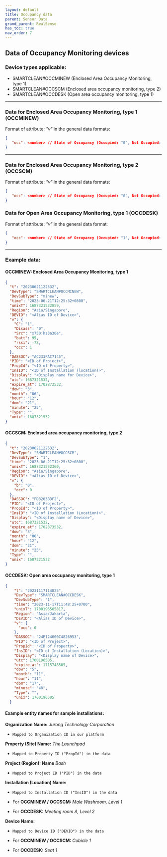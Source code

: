 ```yaml
---
layout: default
title: Occupancy data
parent: Sensor Data
grand_parent: RealSense
has_toc: true
nav_order: 7
---
```


## Data of Occupancy Monitoring devices

### Device types applicable: 
- SMARTCLEAN#OCCMINEW (Enclosed Area Occupancy Monitoring, type 1)
- SMARTCLEAN#OCCSCM (Enclosed area occupancy monitoring, type 2)
- SMARTCLEAN#OCCDESK (Open area occupancy monitoring, type 1)

---

### Data for Enclosed Area Occupancy Monitoring, type 1 (OCCMINEW)

Format of attribute: *"v"* in the general data formats:
```json
{
   "occ": <number> // State of Occupancy (Occupied: "0", Not Occupied: "1")
}
```

---
### Data for Enclosed Area Occupancy Monitoring, type 2 (OCCSCM)

Format of attribute: *"v"* in the general data formats:
```json
{
   "occ": <number> // State of Occupancy (Occupied: "0", Not Occupied: "1")
}
```
      
### Data for Open Area Occupancy Monitoring, type 1 (OCCDESK)

Format of attribute: *"v"* in the general data format:

```json
{
   "occ": <number> // State of Occupancy (Occupied: "1", Not Occupied: "0")
}
```
   
---
### Example data:

#### OCCMINEW: Enclosed Area Occupancy Monitoring, type 1
```json
{
  "t": "20230621122532",
  "DevType": "SMARTCLEAN#OCCMINEW",
  "DevSubType": "minew",
  "time": "2023-06-21T12:25:32+0800",
  "unixT": 1687321532859,
  "Region": "Asia/Singapore",
  "DEVID": "<Alias ID of Device>",
  "v": {
    "C": "1",
    "Disass": "0",
    "Src": "x750:hz3a30e",
    "batt": 95,
    "rssi": -78,
    "occ": 1
  },
  "DASSOC": "AC233FAC7145",
  "PID": "<ID of Project>",
  "PropId": "<ID of Property>",
  "InsID": "<ID of Installation (location)>",
  "Display": "<Display name for Device>",
  "utc": 1687321532,
  "expire_at": 1702873532,
  "dow": "3",
  "month": "06",
  "hour": "12",
  "dom": "21",
  "minute": "25",
  "Type": "",
  "unix": 1687321532
}
```

#### OCCSCM: Enclosed area occupancy monitoring, type 2
```json
{
  "t": "20230621122532",
  "DevType": "SMARTCLEAN#OCCSCM",
  "DevSubType": "1",
  "time": "2023-06-21T12:25:32+0800",
  "unixT": 1687321532360,
  "Region": "Asia/Singapore",
  "DEVID": "<Alias ID of Device>",
  "v": {
    "b": "0",
    "occ": 0
  },
  "DASSOC": "FD3203B3F2",
  "PID": "<ID of Project>",
  "PropId": "<ID of Property>",
  "InsID": "<ID of Installation (Location)>",
  "Display": "<Display name of Device>",
  "utc": 1687321532,
  "expire_at": 1702873532,
  "dow": "3",
  "month": "06",
  "hour": "12",
  "dom": "21",
  "minute": "25",
  "Type": "",
  "unix": 1687321532
}
```

#### OCCDESK: Open area occupancy monitoring, type 1
```json
{
    "t": "20231117114825",
    "DevType": "SMARTCLEAN#OCCDESK",
    "DevSubType": "1",
    "time": "2023-11-17T11:48:25+0700",
    "unixT": 1700196505817,
    "Region": "Asia/Jakarta",
    "DEVID": "<Alias ID of Device>",
    "v": {
      "occ": 0
    },
    "DASSOC": "24E124600C4826953",
    "PID": "<ID of Project>",
    "PropId": "<ID of Property>",
    "InsID": "<ID of Installation (Location)>",
    "Display": "<Display name of Device>",
    "utc": 1700196505,
    "expire_at": 1715748505,
    "dow": "5",
    "month": "11",
    "hour": "11",
    "dom": "17",
    "minute": "48",
    "Type": "",
    "unix": 1700196505
  }
```

#### Example entity names for sample installations:

**Organization Name:** *Jurong Technology Corporation*

- `Mapped to Organization ID in our platform`

**Property (Site) Name:** *The Launchpad*

- `Mapped to Property ID ("PropId") in the data`

**Project (Region): Name** *Bash*

- `Mapped to Project ID ("PID") in the data`

**Installation (Location) Name:** 

- `Mapped to Installation ID ("InsID") in the data`

- For **OCCMINEW / OCCSCM:** *Male Washroom, Level 1*

- For **OCCDESK:** *Meeting room A, Level 2*

**Device Name:**

- `Mapped to Device ID ("DEVID") in the data`

- For **OCCMINEW / OCCSCM:** *Cubicle 1*

- For **OCCDESK:** *Seat 1*
